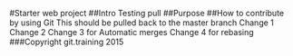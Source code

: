 #Starter web project
##Intro
Testing pull
##Purpose
##How to contribute
by using Git
This should be pulled back to the master branch
Change 1
Change 2
Change 3 for Automatic merges
Change 4 for rebasing
###Copyright
git.training 2015